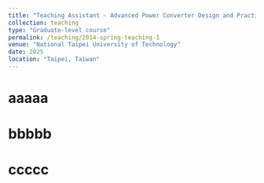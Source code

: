 ```yaml
---
title: "Teaching Assistant - Advanced Power Converter Design and Practices"
collection: teaching
type: "Graduate-level course"
permalink: /teaching/2014-spring-teaching-1
venue: "National Taipei University of Technology"
date: 2025
location: "Taipei, Taiwan"
---
```




aaaaa
======

bbbbb
======

ccccc
======
